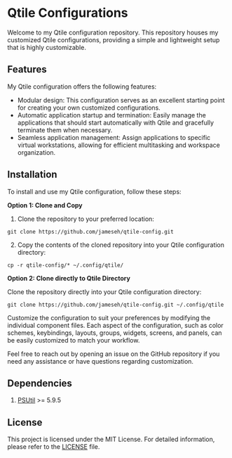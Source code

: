 # Qtile Configurations

Welcome to my Qtile configuration repository. This repository houses my customized Qtile configurations, providing a simple and lightweight setup that is highly customizable.

## Features

My Qtile configuration offers the following features:

* Modular design: This configuration serves as an excellent starting point for creating your own customized configurations.
* Automatic application startup and termination: Easily manage the applications that should start automatically with Qtile and gracefully terminate them when necessary.
* Seamless application management: Assign applications to specific virtual workstations, allowing for efficient multitasking and workspace organization.

## Installation

To install and use my Qtile configuration, follow these steps:

**Option 1: Clone and Copy**

1. Clone the repository to your preferred location:

```shell
git clone https://github.com/jameseh/qtile-config.git
```

2. Copy the contents of the cloned repository into your Qtile configuration directory:

```shell
cp -r qtile-config/* ~/.config/qtile/
```

**Option 2: Clone directly to Qtile Directory**

Clone the repository directly into your Qtile configuration directory:

```shell
git clone https://github.com/jameseh/qtile-config.git ~/.config/qtile
```

Customize the configuration to suit your preferences by modifying the individual component files. Each aspect of the configuration, such as color schemes, keybindings, layouts, groups, widgets, screens, and panels, can be easily customized to match your workflow.

Feel free to reach out by opening an issue on the GitHub repository if you need any assistance or have questions regarding customization.

## Dependencies

1. [PSUtil](https://psutil.readthedocs.io/en/latest/) >= 5.9.5

## License

This project is licensed under the MIT License. For detailed information, please refer to the [LICENSE](https://github.com/jameseh/qtile-config/blob/main/LICENSE) file.
